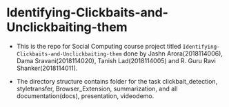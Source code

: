 # Identifying-Clickbaits-and-Unclickbaiting-them

* This is the repo for Social Computing course project titled `Identifying-Clickbaits-and-Unclickbaiting-them` done by Jashn Arora(2018114006), Dama Sravani(2018114020), Tanish Lad(2018114005) and R. Guru Ravi Shanker(2018114011).

* The directory structure contains folder for the task clickbait_detection, styletransfer, Browser_Extension, summarization, and all documentation(docs), presentation, videodemo.

